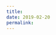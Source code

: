 ```yaml
---
title:
date: 2019-02-20
permalink:
---
```


<!-- [DOMContentLoaded](https://developer.mozilla.org/en-US/docs/Web/Events/DOMContentLoaded) -->


